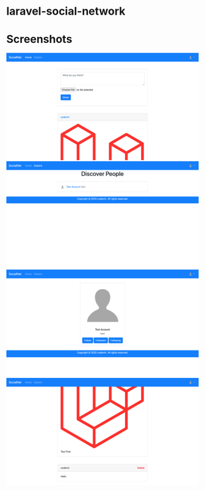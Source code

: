 # laravel-social-network

# Screenshots
![Screenshot 1](https://github.com/codemir/laravel-social-network/blob/master/screenshots/ss1.png)
![Screenshot 2](https://github.com/codemir/laravel-social-network/blob/master/screenshots/ss2.png)
![Screenshot 3](https://github.com/codemir/laravel-social-network/blob/master/screenshots/ss3.png)
![Screenshot 4](https://github.com/codemir/laravel-social-network/blob/master/screenshots/ss4.png)
